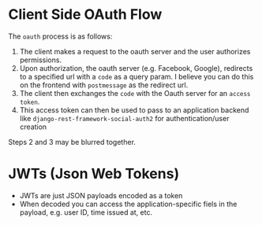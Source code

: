 # Client Side OAuth Flow

The `oauth` process is as follows:

1. The client makes a request to the oauth server and the user authorizes permissions.
2. Upon authorization, the oauth server (e.g. Facebook, Google), redirects to a specified url with a `code` as a query param. I believe you can do this on the frontend with `postmessage` as the redirect url.
3. The client then exchanges the `code` with the Oauth server for an `access token`.
4. This access token can then be used to pass to an application backend like `django-rest-framework-social-auth2` for authentication/user creation

Steps 2 and 3 may be blurred together.

# JWTs (Json Web Tokens)

- JWTs are just JSON payloads encoded as a token
- When decoded you can access the application-specific fiels in the payload, e.g. user ID, time issued at, etc.
